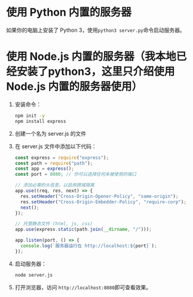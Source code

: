 # 使用 Python 内置的服务器

如果你的电脑上安装了 Python 3，使用`python3 server.py`命令启动服务器。

# 使用 Node.js 内置的服务器（我本地已经安装了python3，这里只介绍使用 Node.js 内置的服务器使用）

1. 安装命令：
   ```bash
   npm init -y
   npm install express
   ```
2. 创建一个名为 server.js 的文件
3. 在 server.js 文件中添加以下代码：

   ```javascript
   const express = require("express");
   const path = require("path");
   const app = express();
   const port = 8080; // 你可以选择任何未被使用的端口

   // 添加必需的头信息，以启用跨域隔离
   app.use((req, res, next) => {
     res.setHeader("Cross-Origin-Opener-Policy", "same-origin");
     res.setHeader("Cross-Origin-Embedder-Policy", "require-corp");
     next();
   });

   // 托管静态文件 (html, js, css)
   app.use(express.static(path.join(__dirname, "/")));

   app.listen(port, () => {
     console.log(`服务器运行在 http://localhost:${port}`);
   });
   ```

4. 启动服务器：
   ```bash
   node server.js
   ```
5. 打开浏览器，访问 `http://localhost:8080`即可查看效果。
